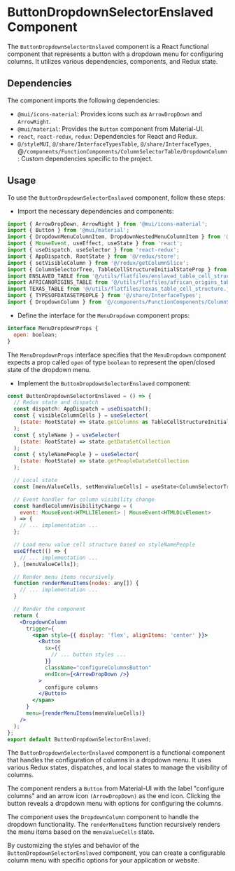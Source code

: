 # ButtonDropdownSelectorEnslaved Component

The `ButtonDropdownSelectorEnslaved` component is a React functional component that represents a button with a dropdown menu for configuring columns. It utilizes various dependencies, components, and Redux state.

## Dependencies
The component imports the following dependencies:

- `@mui/icons-material`: Provides icons such as `ArrowDropDown` and `ArrowRight`.
- `@mui/material`: Provides the `Button` component from Material-UI.
- `react`, `react-redux`, `redux`: Dependencies for React and Redux.
- `@/styleMUI`, `@/share/InterfaceTypesTable`, `@/share/InterfaceTypes`, @`/components/FunctionComponents/ColumnSelectorTable/DropdownColumn`: Custom dependencies specific to the project.

## Usage
To use the `ButtonDropdownSelectorEnslaved` component, follow these steps:

- Import the necessary dependencies and components:
```jsx
import { ArrowDropDown, ArrowRight } from '@mui/icons-material';
import { Button } from '@mui/material';
import { DropdownMenuColumnItem, DropdownNestedMenuColumnItem } from '@/styleMUI';
import { MouseEvent, useEffect, useState } from 'react';
import { useDispatch, useSelector } from 'react-redux';
import { AppDispatch, RootState } from '@/redux/store';
import { setVisibleColumn } from '@/redux/getColumnSlice';
import { ColumnSelectorTree, TableCellStructureInitialStateProp } from '@/share/InterfaceTypesTable';
import ENSLAVED_TABLE from '@/utils/flatfiles/enslaved_table_cell_structure.json';
import AFRICANORIGINS_TABLE from '@/utils/flatfiles/african_origins_table_cell_structure.json';
import TEXAS_TABLE from '@/utils/flatfiles/texas_table_cell_structure.json';
import { TYPESOFDATASETPEOPLE } from '@/share/InterfaceTypes';
import { DropdownColumn } from '@/components/FunctionComponents/ColumnSelectorTable/DropdownColumn';
```

- Define the interface for the `MenuDropdown` component props:
```jsx
interface MenuDropdownProps {
  open: boolean;
}
```
The `MenuDropdownProps` interface specifies that the `MenuDropdown` component expects a prop called `open` of type `boolean` to represent the open/closed state of the dropdown menu.

- Implement the `ButtonDropdownSelectorEnslaved` component:

```jsx
const ButtonDropdownSelectorEnslaved = () => {
  // Redux state and dispatch
  const dispatch: AppDispatch = useDispatch();
  const { visibleColumnCells } = useSelector(
    (state: RootState) => state.getColumns as TableCellStructureInitialStateProp
  );
  const { styleName } = useSelector(
    (state: RootState) => state.getDataSetCollection
  );
  const { styleNamePeople } = useSelector(
    (state: RootState) => state.getPeopleDataSetCollection
  );

  // Local state
  const [menuValueCells, setMenuValueCells] = useState<ColumnSelectorTree[]>([]);

  // Event handler for column visibility change
  const handleColumnVisibilityChange = (
    event: MouseEvent<HTMLLIElement> | MouseEvent<HTMLDivElement>
  ) => {
    // ... implementation ...
  };

  // Load menu value cell structure based on styleNamePeople
  useEffect(() => {
    // ... implementation ...
  }, [menuValueCells]);

  // Render menu items recursively
  function renderMenuItems(nodes: any[]) {
    // ... implementation ...
  }

  // Render the component
  return (
    <DropdownColumn
      trigger={
        <span style={{ display: 'flex', alignItems: 'center' }}>
          <Button
            sx={{
              // ... button styles ...
            }}
            className="configureColumnsButton"
            endIcon={<ArrowDropDown />}
          >
            configure columns
          </Button>
        </span>
      }
      menu={renderMenuItems(menuValueCells)}
    />
  );
};
export default ButtonDropdownSelectorEnslaved;
```

The `ButtonDropdownSelectorEnslaved` component is a functional component that handles the configuration of columns in a dropdown menu. It uses various Redux states, dispatches, and local states to manage the visibility of columns.

The component renders a `Button` from Material-UI with the label "configure columns" and an arrow icon `(ArrowDropDown)` as the end icon. Clicking the button reveals a dropdown menu with options for configuring the columns.

The component uses the `DropdownColumn` component to handle the dropdown functionality. The `renderMenuItems` function recursively renders the menu items based on the `menuValueCells` state.

By customizing the styles and behavior of the `ButtonDropdownSelectorEnslaved` component, you can create a configurable column menu with specific options for your application or website.